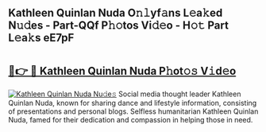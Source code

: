 ## Kathleen Quinlan Nuda O𝚗𝚕yf𝚊ns L𝚎a𝚔ed N𝚞𝚍es - Part-QQf P𝚑𝚘tos Vi𝚍𝚎o - H𝚘𝚝 Part L𝚎a𝚔s eE7pF

# <h2><a href="http://kfbddnd.oniu.top/?m=Kathleen+Quinlan+Nuda">🔗👉 🔴 Kathleen Quinlan Nuda P𝚑ot𝚘𝚜 V𝚒d𝚎o</a></h2>

[![Kathleen Quinlan Nuda Nu𝚍e𝚜](https://i.imgur.com/0qMVB7G.gif)](http://kfbddnd.oniu.top/?m=Kathleen+Quinlan+Nuda)
Social media thought leader Kathleen Quinlan Nuda, known for sharing dance and lifestyle information, consisting of presentations and personal blogs. Selfless humanitarian Kathleen Quinlan Nuda, famed for their dedication and compassion in helping those in need.  
